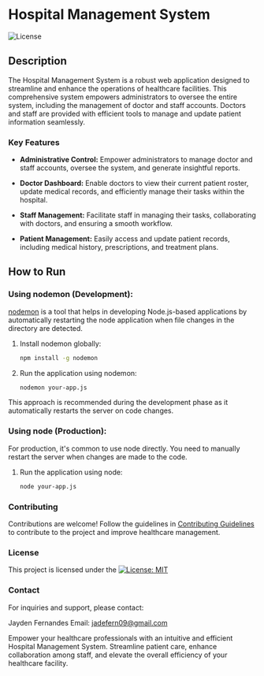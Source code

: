 # Hospital Management System

![License](https://img.shields.io/badge/license-MIT-blue.svg)

## Description

The Hospital Management System is a robust web application designed to streamline and enhance the operations of healthcare facilities. This comprehensive system empowers administrators to oversee the entire system, including the management of doctor and staff accounts. Doctors and staff are provided with efficient tools to manage and update patient information seamlessly.

### Key Features

- **Administrative Control:** Empower administrators to manage doctor and staff accounts, oversee the system, and generate insightful reports.

- **Doctor Dashboard:** Enable doctors to view their current patient roster, update medical records, and efficiently manage their tasks within the hospital.

- **Staff Management:** Facilitate staff in managing their tasks, collaborating with doctors, and ensuring a smooth workflow.

- **Patient Management:** Easily access and update patient records, including medical history, prescriptions, and treatment plans.

## How to Run

### Using nodemon (Development):

[nodemon](https://nodemon.io/) is a tool that helps in developing Node.js-based applications by automatically restarting the node application when file changes in the directory are detected.

1. Install nodemon globally:

   ```bash
   npm install -g nodemon
   ```
2. Run the application using nodemon:

   ```bash
   nodemon your-app.js
   ```
This approach is recommended during the development phase as it automatically restarts the server on code changes.

### Using node (Production):

For production, it's common to use node directly. You need to manually restart the server when changes are made to the code.

1. Run the application using node:

   ```bash
   node your-app.js
   ```
### Contributing

Contributions are welcome! Follow the guidelines in [Contributing Guidelines](https://contributing.md/) to contribute to the project and improve healthcare management.

### License

This project is licensed under the [![License: MIT](https://img.shields.io/badge/License-MIT-yellow.svg)](https://opensource.org/licenses/MIT)

### Contact

For inquiries and support, please contact:

Jayden Fernandes
Email: jadefern09@gmail.com

Empower your healthcare professionals with an intuitive and efficient Hospital Management System. Streamline patient care, enhance collaboration among staff, and elevate the overall efficiency of your healthcare facility.

